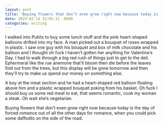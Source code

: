 ```yaml
---
layout: post
title: "Buying flowers that don’t even grow right now because today is the day of forced romance out of all the other days for romance, when you could pick some daffodils on the side of the road"
date: 2023-02-14 12:01:11 -0500
categories: writing
---
```


I walked into Publix to buy some lunch stuff and the pink heart-shaped balloons drifted into my face. A man picked out a bouquet of roses wrapped in plastic. I saw one guy with his bouquet and box of milk chocolate and his balloon and I thought oh fuck I haven’t gotten her anything for Valentine’s Day. I had to walk through a big red rush of things just to get to the deli. Ephermeral like the rue anemone that’ll bloom then die before the leaves fold out from the trees, but this display will be gone tomorrow and then they’ll try to make us spend our money on something else. 

A boy at the meat section and he had a heart-shaped red balloon floating above him and a plastic wrapped bouquet poking from his basket. Oh fuck I should buy us some red meat to eat, that seems romantic, cook my woman a steak. Oh wait she’s vegetarian.

Buying flowers that don’t even grow right now because today is the day of forced romance out of all the other days for romance, when you could pick some daffodils on the side of the road.
